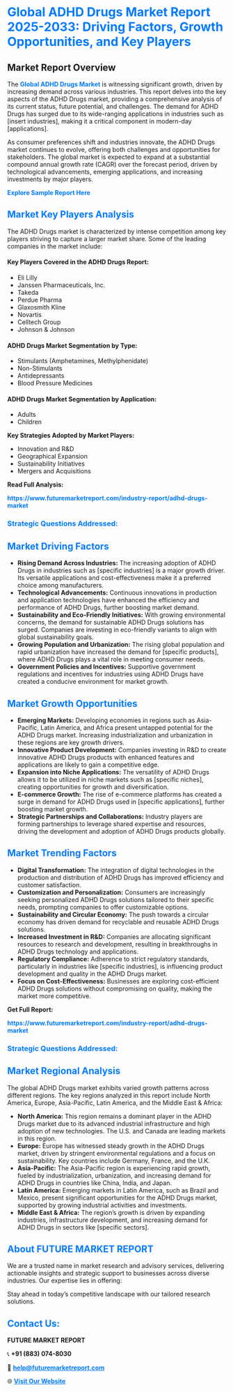 <h1 style="color: #007BFF;">Global ADHD Drugs Market Report 2025-2033: Driving Factors, Growth Opportunities, and Key Players</h1>

<section id="overview">
<h2>Market Report Overview</h2>
<p>The <a href="https://www.futuremarketreport.com/industry-report/adhd-drugs-market" style="color: #007BFF; text-decoration: none;"><strong>Global ADHD Drugs Market</strong></a> is witnessing significant growth, driven by increasing demand across various industries. This report delves into the key aspects of the ADHD Drugs market, providing a comprehensive analysis of its current status, future potential, and challenges. The demand for ADHD Drugs has surged due to its wide-ranging applications in industries such as [insert industries], making it a critical component in modern-day [applications].</p>
<p>As consumer preferences shift and industries innovate, the ADHD Drugs market continues to evolve, offering both challenges and opportunities for stakeholders. The global market is expected to expand at a substantial compound annual growth rate (CAGR) over the forecast period, driven by technological advancements, emerging applications, and increasing investments by major players.</p>
</section>

<section id="overview">
<p><a href="https://www.futuremarketreport.com/request-sample/reportId=58563" style="color: #007BFF; text-decoration: none;"><strong>Explore Sample Report Here</strong></a></p>
</section>

<section id="key-players">
<h2 style="color: #007BFF;">Market Key Players Analysis</h2>
<p>The ADHD Drugs market is characterized by intense competition among key players striving to capture a larger market share. Some of the leading companies in the market include:</p>
<h4>Key Players Covered in the ADHD Drugs Report:</h4>
<ul><li>Eli Lilly</li><li>Janssen Pharmaceuticals, Inc.</li><li>Takeda</li><li>Perdue Pharma</li><li>Glaxosmith Kline</li><li>Novartis</li><li>Celltech Group</li><li>Johnson &amp; Johnson</li></ul>
<h4>ADHD Drugs Market Segmentation by Type:</h4>
<ul><li>Stimulants (Amphetamines, Methylphenidate)</li><li>Non-Stimulants</li><li>Antidepressants</li><li>Blood Pressure Medicines</li></ul>

<h4>ADHD Drugs Market Segmentation by Application:</h4>
<ul><li>Adults</li><li>Children</li></ul>
<p><strong>Key Strategies Adopted by Market Players:</strong></p>
<ul>
<li>Innovation and R&D</li>
<li>Geographical Expansion</li>
<li>Sustainability Initiatives</li>
<li>Mergers and Acquisitions</li>
</ul>
</section>

<section>
<p><strong>Read Full Analysis: </strong></p><a href="https://www.futuremarketreport.com/industry-report/adhd-drugs-market" style="color: #007BFF; text-decoration: none;"><strong>https://www.futuremarketreport.com/industry-report/adhd-drugs-market</strong></a>
<h3 style="color: #007BFF;">Strategic Questions Addressed:</h3>
</section>

<section id="driving-factors">
<h2 style="color: #007BFF;">Market Driving Factors</h2>
<ul>
<li><strong>Rising Demand Across Industries:</strong> The increasing adoption of ADHD Drugs in industries such as [specific industries] is a major growth driver. Its versatile applications and cost-effectiveness make it a preferred choice among manufacturers.</li>
<li><strong>Technological Advancements:</strong> Continuous innovations in production and application technologies have enhanced the efficiency and performance of ADHD Drugs, further boosting market demand.</li>
<li><strong>Sustainability and Eco-Friendly Initiatives:</strong> With growing environmental concerns, the demand for sustainable ADHD Drugs solutions has surged. Companies are investing in eco-friendly variants to align with global sustainability goals.</li>
<li><strong>Growing Population and Urbanization:</strong> The rising global population and rapid urbanization have increased the demand for [specific products], where ADHD Drugs plays a vital role in meeting consumer needs.</li>
<li><strong>Government Policies and Incentives:</strong> Supportive government regulations and incentives for industries using ADHD Drugs have created a conducive environment for market growth.</li>
</ul>
</section>

<section id="growth-opportunities">
<h2 style="color: #007BFF;">Market Growth Opportunities</h2>
<ul>
<li><strong>Emerging Markets:</strong> Developing economies in regions such as Asia-Pacific, Latin America, and Africa present untapped potential for the ADHD Drugs market. Increasing industrialization and urbanization in these regions are key growth drivers.</li>
<li><strong>Innovative Product Development:</strong> Companies investing in R&D to create innovative ADHD Drugs products with enhanced features and applications are likely to gain a competitive edge.</li>
<li><strong>Expansion into Niche Applications:</strong> The versatility of ADHD Drugs allows it to be utilized in niche markets such as [specific niches], creating opportunities for growth and diversification.</li>
<li><strong>E-commerce Growth:</strong> The rise of e-commerce platforms has created a surge in demand for ADHD Drugs used in [specific applications], further boosting market growth.</li>
<li><strong>Strategic Partnerships and Collaborations:</strong> Industry players are forming partnerships to leverage shared expertise and resources, driving the development and adoption of ADHD Drugs products globally.</li>
</ul>
</section>

<section id="trending-factors">
<h2 style="color: #007BFF;">Market Trending Factors</h2>
<ul>
<li><strong>Digital Transformation:</strong> The integration of digital technologies in the production and distribution of ADHD Drugs has improved efficiency and customer satisfaction.</li>
<li><strong>Customization and Personalization:</strong> Consumers are increasingly seeking personalized ADHD Drugs solutions tailored to their specific needs, prompting companies to offer customizable options.</li>
<li><strong>Sustainability and Circular Economy:</strong> The push towards a circular economy has driven demand for recyclable and reusable ADHD Drugs solutions.</li>
<li><strong>Increased Investment in R&D:</strong> Companies are allocating significant resources to research and development, resulting in breakthroughs in ADHD Drugs technology and applications.</li>
<li><strong>Regulatory Compliance:</strong> Adherence to strict regulatory standards, particularly in industries like [specific industries], is influencing product development and quality in the ADHD Drugs market.</li>
<li><strong>Focus on Cost-Effectiveness:</strong> Businesses are exploring cost-efficient ADHD Drugs solutions without compromising on quality, making the market more competitive.</li>
</ul>
</section>

<section>
<p><strong>Get Full Report: </strong></p><a href="https://www.futuremarketreport.com/industry-report/adhd-drugs-market" style="color: #007BFF; text-decoration: none;"><strong>https://www.futuremarketreport.com/industry-report/adhd-drugs-market</strong></a>
<h3 style="color: #007BFF;">Strategic Questions Addressed:</h3>
</section>


<section id="regional-analysis">
<h2 style="color: #007BFF;">Market Regional Analysis</h2>
<p>The global ADHD Drugs market exhibits varied growth patterns across different regions. The key regions analyzed in this report include North America, Europe, Asia-Pacific, Latin America, and the Middle East & Africa:</p>
<ul>
<li><strong>North America:</strong> This region remains a dominant player in the ADHD Drugs market due to its advanced industrial infrastructure and high adoption of new technologies. The U.S. and Canada are leading markets in this region.</li>
<li><strong>Europe:</strong> Europe has witnessed steady growth in the ADHD Drugs market, driven by stringent environmental regulations and a focus on sustainability. Key countries include Germany, France, and the U.K.</li>
<li><strong>Asia-Pacific:</strong> The Asia-Pacific region is experiencing rapid growth, fueled by industrialization, urbanization, and increasing demand for ADHD Drugs in countries like China, India, and Japan.</li>
<li><strong>Latin America:</strong> Emerging markets in Latin America, such as Brazil and Mexico, present significant opportunities for the ADHD Drugs market, supported by growing industrial activities and investments.</li>
<li><strong>Middle East & Africa:</strong> The region’s growth is driven by expanding industries, infrastructure development, and increasing demand for ADHD Drugs in sectors like [specific sectors].</li>
</ul>
</section>

<footer>
<h2 style="color: #007BFF;">About FUTURE MARKET REPORT</h2>
<p>We are a trusted name in market research and advisory services, delivering actionable insights and strategic support to businesses across diverse industries. Our expertise lies in offering:</p>

<p>Stay ahead in today’s competitive landscape with our tailored research solutions.</p>

<h2 style="color: #007BFF;">Contact Us:</h2>
<p><strong>FUTURE MARKET REPORT</strong></p>
<p>📞 <strong>+91 (883) 074-8030</strong></p>
<p>📧 <strong><a href="mailto:help@futuremarketreport.com" style="color: #007BFF;">help@futuremarketreport.com</a></strong></p>
<p>🌐 <strong><a href="https://www.futuremarketreport.com/" style="color: #007BFF;">Visit Our Website</a></strong></p>
</footer>